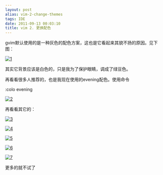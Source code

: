 ```yaml
---
layout: post
alias: vim-2-change-themes
tags: IDE
date: 2011-09-13 00:03:10
title: vim 2. 更换配色
---
```


gvim默认使用的是一种灰色的配色方案，这也是它看起来其貌不扬的原因。见下图：

[![1](http://freewind.me/wp-content/uploads/2011/09/1_thumb.jpg "1")](http://freewind.me/wp-content/uploads/2011/09/1.jpg)

其实它背景应该是白色的，只是我为了保护眼睛，调成了绿豆色。<span id="more-48"></span>

再看看很多人推荐的，也是我现在使用的evening配色。使用命令

:colo evening

[![2](http://freewind.me/wp-content/uploads/2011/09/2_thumb.jpg "2")](http://freewind.me/wp-content/uploads/2011/09/2.jpg)

再看看其它的：

[![3](http://freewind.me/wp-content/uploads/2011/09/3_thumb.jpg "3")](http://freewind.me/wp-content/uploads/2011/09/3.jpg)

[![4](http://freewind.me/wp-content/uploads/2011/09/4_thumb.jpg "4")](http://freewind.me/wp-content/uploads/2011/09/4.jpg)

[![5](http://freewind.me/wp-content/uploads/2011/09/5_thumb.jpg "5")](http://freewind.me/wp-content/uploads/2011/09/5.jpg)

[![6](http://freewind.me/wp-content/uploads/2011/09/6_thumb.jpg "6")](http://freewind.me/wp-content/uploads/2011/09/6.jpg)

[![7](http://freewind.me/wp-content/uploads/2011/09/7_thumb.jpg "7")](http://freewind.me/wp-content/uploads/2011/09/7.jpg)

更多的就不试了
